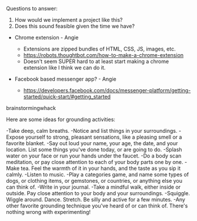 Questions to answer:
1) How would we implement a project like this?
2) Does this sound feasible given the time we have?

* Chrome extension - Angie
    - Extensions are zipped bundles of HTML, CSS, JS, images, etc.
    - https://robots.thoughtbot.com/how-to-make-a-chrome-extension
    - Doesn't seem SUPER hard to at least start making a chrome extension like I think we can do it.

* Facebook based messenger app? - Angie
    * https://developers.facebook.com/docs/messenger-platform/getting-started/quick-start/#getting_started

brainstormingwhack



Here are some ideas for grounding activities:

-Take deep, calm breaths.
-Notice and list things in your surroundings.
-Expose yourself to strong, pleasant sensations, like a pleasing smell or a favorite blanket.
-Say out loud your name, your age, the date, and your location. List some things you've done today, or are going to do.
-Splash water on your face or run your hands under the faucet.
-Do a body scan meditation, or pay close attention to each of your body parts one by one.
-Make tea. Feel the warmth of it in your hands, and the taste as you sip it calmly.
-Listen to music.
-Play a categories game, and name some types of dogs, or clothing items, or gemstones, or countries, or anything else you can think of.
-Write in your journal.
-Take a mindful walk, either inside or outside. Pay close attention to your body and your surroundings.
-Squiggle. Wiggle around. Dance. Stretch. Be silly and active for a few minutes.
-Any other favorite grounding technique you've heard of or can think of. There's nothing wrong with experimenting!